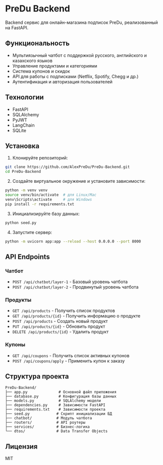 # PreDu Backend

Backend сервис для онлайн-магазина подписок PreDu, реализованный на FastAPI.

## Функциональность

- Мультиязычный чатбот с поддержкой русского, английского и казахского языков
- Управление продуктами и категориями
- Система купонов и скидок
- API для работы с подписками (Netflix, Spotify, Chegg и др.)
- Аутентификация и авторизация пользователей

## Технологии

- FastAPI
- SQLAlchemy
- PyJWT
- LangChain
- SQLite

## Установка

1. Клонируйте репозиторий:
```bash
git clone https://github.com/AlexPreDu/PreDu-Backend.git
cd PreDu-Backend
```

2. Создайте виртуальное окружение и установите зависимости:
```bash
python -m venv venv
source venv/bin/activate  # для Linux/Mac
venv\Scripts\activate     # для Windows
pip install -r requirements.txt
```

3. Инициализируйте базу данных:
```bash
python seed.py
```

4. Запустите сервер:
```bash
python -m uvicorn app:app --reload --host 0.0.0.0 --port 8000
```

## API Endpoints

### Чатбот
- `POST /api/chatbot/layer-1` - Базовый уровень чатбота
- `POST /api/chatbot/layer-2` - Продвинутый уровень чатбота

### Продукты
- `GET /api/products` - Получить список продуктов
- `GET /api/products/{id}` - Получить информацию о продукте
- `POST /api/products` - Создать новый продукт
- `PUT /api/products/{id}` - Обновить продукт
- `DELETE /api/products/{id}` - Удалить продукт

### Купоны
- `GET /api/coupons` - Получить список активных купонов
- `POST /api/coupons/apply` - Применить купон к заказу

## Структура проекта

```
PreDu-Backend/
├── app.py              # Основной файл приложения
├── database.py         # Конфигурация базы данных
├── models.py           # SQLAlchemy модели
├── dependencies.py     # Зависимости FastAPI
├── requirements.txt    # Зависимости проекта
├── seed.py            # Скрипт инициализации БД
├── chatbot/           # Модуль чатбота
├── routers/           # API роутеры
├── services/          # Бизнес-логика
└── dtos/              # Data Transfer Objects
```

## Лицензия

MIT 